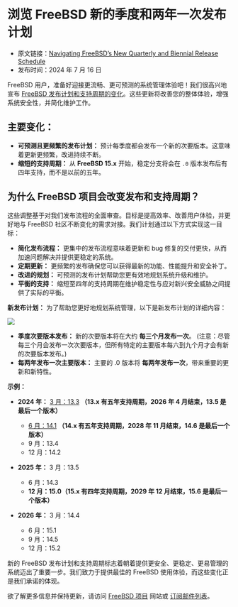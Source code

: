 # 浏览 FreeBSD 新的季度和两年一次发布计划

- 原文链接：[Navigating FreeBSD’s New Quarterly and Biennial Release Schedule](https://freebsdfoundation.org/blog/navigating-freebsds-new-quarterly-and-biennial-release-schedule/)
- 发布时间：2024 年 7 月 16 日

FreeBSD 用户，准备好迎接更流畅、更可预测的系统管理体验吧！我们很高兴地宣布 [FreeBSD 发布计划和支持周期的变化](https://lists.freebsd.org/archives/freebsd-announce/2024-July/000143.html)。这些更新将改善您的整体体验，增强系统安全性，并简化维护工作。

## 主要变化：

- **可预测且更频繁的发布计划：** 预计每季度都会发布一个新的次要版本。这意味着更新更频繁，改进持续不断。
- **缩短的支持周期：** 从 **FreeBSD 15.x** 开始，稳定分支将会在 `.0` 版本发布后有四年支持，而不是以前的五年。

## 为什么 FreeBSD 项目会改变发布和支持周期？

这些调整基于对我们发布流程的全面审查。目标是提高效率、改善用户体验，并更好地与 FreeBSD 社区不断变化的需求对接。我们计划通过以下方式实现这一目标：

- **简化发布流程：** 更集中的发布流程意味着更新和 bug 修复的交付更快，从而加速问题解决并提供更稳定的系统。
- **定期更新：** 更频繁的发布确保您可以获得最新的功能、性能提升和安全补丁。
- **改进的规划：** 可预测的发布计划帮助您更有效地规划系统升级和维护。
- **平衡的支持：** 缩短至四年的支持周期在维护稳定性与应对新兴安全威胁之间提供了实际的平衡。

**新发布计划：** 为了帮助您更好地规划系统管理，以下是新发布计划的详细内容：

![](https://github.com/user-attachments/assets/0c46acc0-74b6-41e9-8999-47938dcdee50)

- **季度次要版本发布：** 新的次要版本将在大约 **每三个月发布一次**。 (注意：尽管每三个月会发布一次次要版本，但所有特定的主要版本每六到九个月才会有新的次要版本发布。)
- **每两年发布一次主要版本：** 主要的 .0 版本将 **每两年发布一次**，带来重要的更新和新特性。

**示例：**

- **2024 年：** [3 月：13.3](https://www.freebsd.org/releases/13.3R/announce/) **（13.x 有五年支持周期，2026 年 4 月结束，13.5 是最后一个版本）**

  - [6 月：14.1](https://www.freebsd.org/releases/14.1R/announce/) **（14.x 有五年支持周期，2028 年 11 月结束，14.6 是最后一个版本）**
  - 9 月：13.4
  - 12 月：14.2

- **2025 年：** 3 月：13.5

  - 6 月：14.3
  - **12 月：15.0（15.x 有四年支持周期，2029 年 12 月结束，15.6 是最后一个版本）**

- **2026 年：** 3 月：14.4

  - 6 月：15.1
  - 9 月：14.5
  - 12 月：15.2

新的 FreeBSD 发布计划和支持周期标志着朝着提供更安全、更稳定、更易管理的系统迈出了重要一步。我们致力于提供最佳的 FreeBSD 使用体验，而这些变化正是我们承诺的体现。

欲了解更多信息并保持更新，请访问 [FreeBSD 项目](https://www.freebsd.org/) 网站或 [订阅邮件列表](https://lists.freebsd.org/)。
